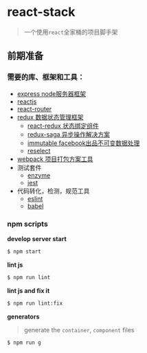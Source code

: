 # react-stack

> 一个使用`react`全家桶的项目脚手架

## 前期准备

### 需要的库、框架和工具：

- [express node服务器框架](http://www.expressjs.com.cn/)
- [reactjs](https://reactjs.org/)
- [react-router](https://reacttraining.com/react-router/web/example/basic)
- [redux 数据状态管理框架](https://redux.js.org/)
  - [react-redux 状态绑定组件](https://react-redux.js.org/)
  - [redux-saga 异步操作解决方案](https://redux-saga.js.org/docs/introduction/BeginnerTutorial.html)
  - [immutable facebook出品不可变数据处理](http://facebook.github.io/immutable-js/)
  - [reselect](https://github.com/reduxjs/reselect#readme)
- [webpack 项目打包方案工具](https://webpack.js.org/)
- 测试套件
  - [enzyme](https://airbnb.io/enzyme/)
  - [jest](https://jestjs.io/docs/zh-Hans/getting-started)
- 代码转化，检测，规范工具
  - [eslint](https://cn.eslint.org/)
  - [babel](https://babel.docschina.org/)

### npm scripts

**develop server start**

```bash
$ npm start
```

**lint js**

```bash
$ npm run lint
```

**lint js and fix it**

```bash
$ npm run lint:fix
```

**generators**

> generate the `container`, `component` files

```bash
$ npm run g
```

